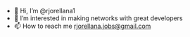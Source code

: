 - 👋 Hi, I’m @rjorellana1
- 👀 I’m interested in making networks with great developers
- 📫 How to reach me rjorellana.jobs@gmail.com

<!---
rjorellana1/rjorellana1 is a ✨ special ✨ repository because its `README.md` (this file) appears on your GitHub profile.
You can click the Preview link to take a look at your changes.
--->

